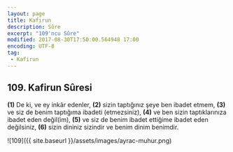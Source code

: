 ```yaml
---
layout: page
title: Kafirun
description: Sûre
excerpt: "109'ncu Sûre"
modified: 2017-08-30T17:50:00.564948 17:00
encoding: UTF-8
tag: 
 - Kafirun
---
```


## 109. Kafirun Sûresi

**(1)** De ki, ve ey inkâr edenler,
**(2)** sizin taptığınız şeye ben ibadet etmem,
**(3)** ve siz de benim taptığıma ibadeti (etmezsiniz),
**(4)** ve ben sizin taptıklarınıza ibadet eden değil(im),
**(5)** ve siz de benim ibadet ettiğime ibadet eden değilsiniz,
**(6)** sizin dininiz sizindir ve benim dinim benimdir.

![109]({{ site.baseurl }}/assets/images/ayrac-muhur.png)
